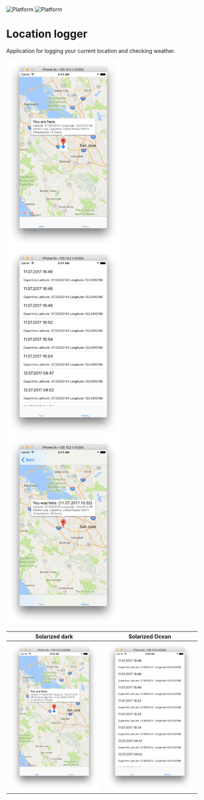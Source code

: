 ![Platform](https://img.shields.io/badge/platform-ios-lightgrey.svg)
![Platform](https://img.shields.io/badge/language-Swift%203.0-green.svg)

# Location logger
Application for logging your current location and checking weather. 

<img src="https://github.com/Sinity0/Location-logger/blob/master/LocationLogger%20Screenshots/Map%20.png" width="300">
<img src="https://github.com/Sinity0/Location-logger/blob/master/LocationLogger%20Screenshots/History.png" width="300">
<img src="https://github.com/Sinity0/Location-logger/blob/master/LocationLogger%20Screenshots/Details.png" width="300">

Solarized dark             |  Solarized Ocean
:-------------------------:|:-------------------------:
<img src="https://github.com/Sinity0/Location-logger/blob/master/LocationLogger%20Screenshots/Map%20.png" width="300">  |  <img src="https://github.com/Sinity0/Location-logger/blob/master/LocationLogger%20Screenshots/History.png" width="300">
